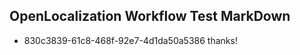 ## OpenLocalization Workflow Test MarkDown
* 830c3839-61c8-468f-92e7-4d1da50a5386 thanks!

<!--HONumber=Aug16_HO3-->


